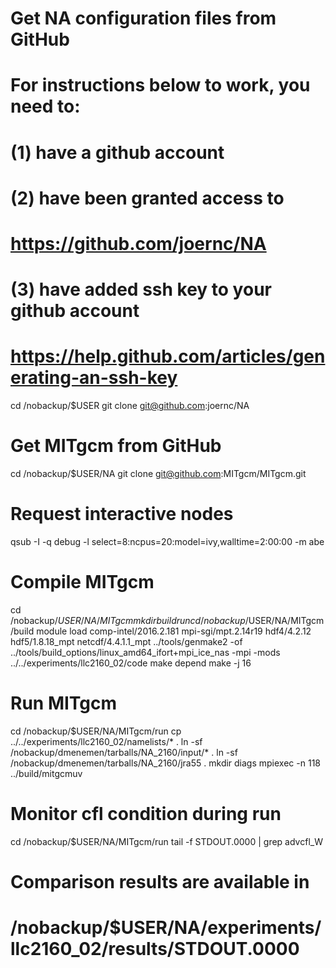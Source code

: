 # Get NA configuration files from GitHub
# For instructions below to work, you need to:
# (1) have a github account
# (2) have been granted access to
#     https://github.com/joernc/NA
# (3) have added ssh key to your github account
#     https://help.github.com/articles/generating-an-ssh-key
 cd /nobackup/$USER
 git clone git@github.com:joernc/NA

# Get MITgcm from GitHub
 cd /nobackup/$USER/NA
 git clone git@github.com:MITgcm/MITgcm.git

# Request interactive nodes
 qsub -I -q debug -l select=8:ncpus=20:model=ivy,walltime=2:00:00 -m abe

# Compile MITgcm
 cd /nobackup/$USER/NA/MITgcm
 mkdir build run
 cd /nobackup/$USER/NA/MITgcm/build
 module load comp-intel/2016.2.181 mpi-sgi/mpt.2.14r19 hdf4/4.2.12 hdf5/1.8.18_mpt netcdf/4.4.1.1_mpt
 ../tools/genmake2 -of ../tools/build_options/linux_amd64_ifort+mpi_ice_nas -mpi -mods ../../experiments/llc2160_02/code
 make depend
 make -j 16

# Run MITgcm
 cd /nobackup/$USER/NA/MITgcm/run
 cp ../../experiments/llc2160_02/namelists/* .
 ln -sf /nobackup/dmenemen/tarballs/NA_2160/input/* .
 ln -sf /nobackup/dmenemen/tarballs/NA_2160/jra55 .
 mkdir diags
 mpiexec -n 118 ../build/mitgcmuv

# Monitor cfl condition during run
 cd /nobackup/$USER/NA/MITgcm/run
 tail -f STDOUT.0000 | grep advcfl_W

# Comparison results are available in
# /nobackup/$USER/NA/experiments/llc2160_02/results/STDOUT.0000
